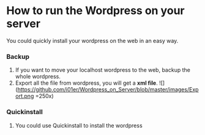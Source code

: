 # How to run the Wordpress on your server
You could quickly install your wordpress on the web in an easy way.

### Backup
1. If you want to move your localhost wordpress to the web, backup the whole wordpress.
2. Export all the file from wordpress, you will get a **xml file**.
![](https://github.com/i01er/Wordpress_on_Server/blob/master/images/Export.png =250x)

### Quickinstall
1. You could use Quickinstall to install the wordpress
